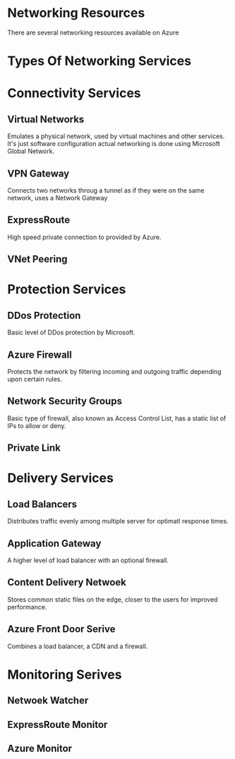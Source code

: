 # Networking Resources
There are several networking resources available on Azure

# Types Of Networking Services
# Connectivity Services

## Virtual Networks
Emulates a physical network, used by virtual machines and other services.
It's just software configuration actual networking is done using Microsoft Global Network.

## VPN Gateway
Connects two networks throug a tunnel as if they were on the same network, uses a Network Gateway

## ExpressRoute
High speed private connection to provided by Azure.

## VNet Peering

# Protection Services

## DDos Protection
Basic level of DDos protection by Microsoft.

## Azure Firewall
Protects the network by filtering incoming and outgoing traffic depending upon certain rules.

## Network Security Groups
Basic type of firewall, also known as Access Control List, has a static list of IPs to allow or deny.

## Private Link

# Delivery Services

## Load Balancers
Distributes traffic evenly among multiple server for optimatl response times.

## Application Gateway
A higher level of load balancer with an optional firewall.

## Content Delivery Netwoek
Stores common static files on the edge, closer to the users for improved performance.

## Azure Front Door Serive
Combines a load balancer, a CDN and a firewall.

# Monitoring Serives

## Netwoek Watcher

## ExpressRoute Monitor

## Azure Monitor
